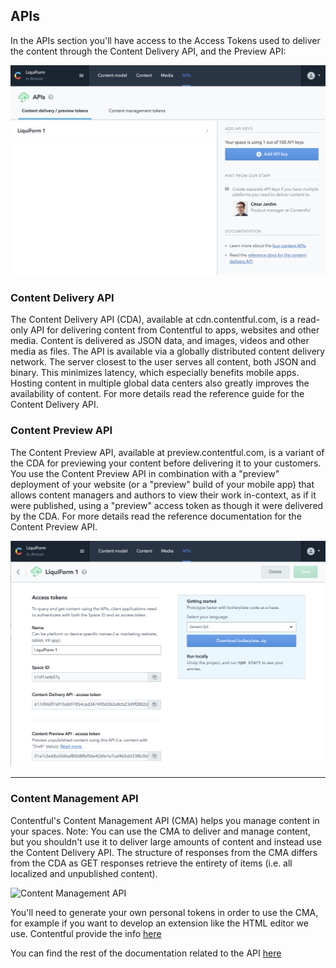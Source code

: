 ## APIs
In the APIs section you'll have access to the Access Tokens used to deliver the content through the Content Delivery API, and the Preview API:

![API](./images/apiView.png)

### Content Delivery API
The Content Delivery API (CDA), available at cdn.contentful.com, is a read-only API for delivering content from Contentful to apps, websites and other media. Content is delivered as JSON data, and images, videos and other media as files.
The API is available via a globally distributed content delivery network. The server closest to the user serves all content, both JSON and binary. This minimizes latency, which especially benefits mobile apps. Hosting content in multiple global data centers also greatly improves the availability of content.
For more details read the reference guide for the Content Delivery API.


### Content Preview API
The Content Preview API, available at preview.contentful.com, is a variant of the CDA for previewing your content before delivering it to your customers. You use the Content Preview API in combination with a "preview" deployment of your website (or a "preview" build of your mobile app) that allows content managers and authors to view their work in-context, as if it were published, using a "preview" access token as though it were delivered by the CDA.
For more details read the reference documentation for the Content Preview API.

![Content Delivery](./images/contentDeliveryPreview.png)
____

### Content Management API
Contentful's Content Management API (CMA) helps you manage content in your spaces.
Note: You can use the CMA to deliver and manage content, but you shouldn't use it to deliver large amounts of content and instead use the Content Delivery API. The structure of responses from the CMA differs from the CDA as GET responses retrieve the entirety of items (i.e. all localized and unpublished content).

![Content Management API](./image/contentManagement.png)

You'll need to generate your own personal tokens in order to use the CMA, for example if you want to develop an extension like the HTML editor we use.
Contentful provide the info [here](https://www.contentful.com/r/knowledgebase/ui-extensions-guide/)

You can find the rest of the documentation related to the API [here](https://www.contentful.com/developers/docs/references/content-management-api/)
